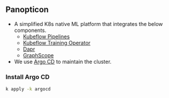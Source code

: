 
## Panopticon

* A simplified K8s native ML platform that
  integrates the below components.
  - [Kubeflow Pipelines](https://github.com/kubeflow/pipelines)
  - [Kubeflow Training Operator](https://github.com/kubeflow/training-operator)
  - [Dapr](https://github.com/dapr/dapr)
  - [GraphScope](https://github.com/alibaba/GraphScope)
* We use [Argo CD](https://github.com/argoproj/argo-cd) to maintain the cluster.

### Install Argo CD

```zsh
k apply -k argocd
```
